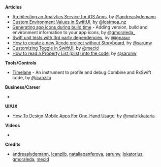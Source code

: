 
**Articles**

* [Architecting an Analytics Service for iOS Apps](https://andreaslydemann.com/architecting-an-analytics-service-for-ios-apps/), by [@andreaslydemann](https://twitter.com/andreaslydemann)
* [Custom Environment Values in SwiftUI](https://lostmoa.com/blog/CustomEnvironmentValuesInSwiftUI/), by [@lostmoa_nz](https://twitter.com/lostmoa_nz)
* [Generating app icons during build time](http://moraleda.info/blog/2020/02/25/xcode-generating-app-icons-during-build-time.html) - Adding version, build and environment information to your app icons, by [@gmoraleda_](https://twitter.com/gmoraleda_)
* [Swift unit tests with 3rd party dependencies](https://treatwell.engineering/swift-unit-tests-with-3rd-party-dependencies-61f206deca24), by [@ignasur](https://twitter.com/ignasur)
* [How to create a new Xcode project without Storyboard](https://sarunw.com/tips/how-to-create-new-xcode-project-without-storyboard/), by [@sarunw](https://twitter.com/sarunw)
* [Customizing Toggle in SwiftUI](https://swiftwithmajid.com/2020/03/04/customizing-toggle-in-swiftui/), by [@mecid](https://twitter.com/mecid)
* [How to read a Property List (plist) into the code](https://sarunw.com/tips/how-to-read-plist-file/), by [@sarunw](https://twitter.com/sarunw)

**Tools/Controls**

* [Timelane](http://timelane.tools) - An instrument to profile and debug Combine and RxSwift code, by [@icanzilb](https://twitter.com/icanzilb)


**Business/Career**

* 

**UI/UX**

* [How To Design Mobile Apps For One-Hand Usage](https://www.smashingmagazine.com/2020/02/design-mobile-apps-one-hand-usage/), by [@maitrikkataria](https://twitter.com/maitrikkataria)

**Videos**

* 

**Credits**

* [andreaslydemann](https://github.com/andreaslydemann), [icanzilb](https://github.com/icanzilb), [nataliapanferova](https://github.com/nataliapanferova), [sarunw](https://github.com/sarunw), [lokatorius](https://github.com/lokatorius), [gmoraleda](https://github.com/gmoraleda), [mecid](https://github.com/mecid)
